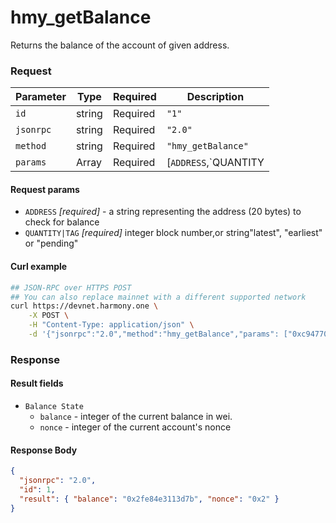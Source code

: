 # hmy_getBalance

Returns the balance of the account of given address.

### Request

| Parameter | Type   | Required | Description                |
| --------- | ------ | -------- | -------------------------- |
| `id`      | string | Required | `"1"`                      |
| `jsonrpc` | string | Required | `"2.0"`                    |
| `method`  | string | Required | `"hmy_getBalance"`         |
| `params`  | Array  | Required | [`ADDRESS`,`QUANTITY|TAG`] |

#### Request params

- `ADDRESS` _[required]_ - a string representing the address (20 bytes) to check for balance
- `QUANTITY|TAG` _[required]_ integer block number,or string"latest", "earliest" or "pending"

#### Curl example

```bash
## JSON-RPC over HTTPS POST
## You can also replace mainnet with a different supported network
curl https://devnet.harmony.one \
    -X POST \
    -H "Content-Type: application/json" \
    -d '{"jsonrpc":"2.0","method":"hmy_getBalance","params": ["0xc94770007dda54cF92009BFF0dE90c06F603a09f","latest"],"id":1}'

```

### Response

#### Result fields

- `Balance State`
  - `balance` - integer of the current balance in wei.
  - `nonce` - integer of the current account's nonce

#### Response Body

```json
{
  "jsonrpc": "2.0",
  "id": 1,
  "result": { "balance": "0x2fe84e3113d7b", "nonce": "0x2" }
}
```
